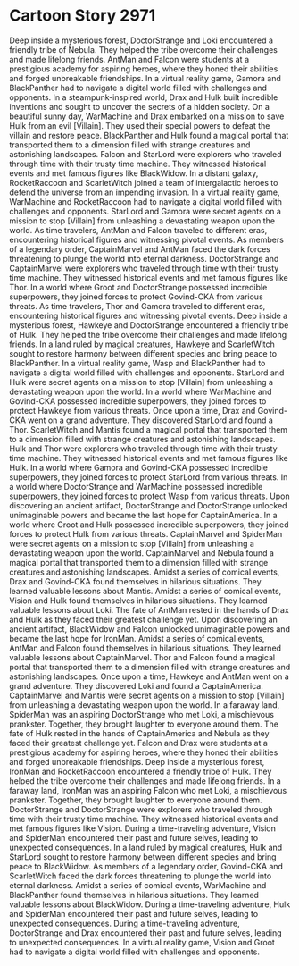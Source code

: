 # Cartoon Story 2971

Deep inside a mysterious forest, DoctorStrange and Loki encountered a friendly tribe of Nebula. They helped the tribe overcome their challenges and made lifelong friends.
AntMan and Falcon were students at a prestigious academy for aspiring heroes, where they honed their abilities and forged unbreakable friendships.
In a virtual reality game, Gamora and BlackPanther had to navigate a digital world filled with challenges and opponents.
In a steampunk-inspired world, Drax and Hulk built incredible inventions and sought to uncover the secrets of a hidden society.
On a beautiful sunny day, WarMachine and Drax embarked on a mission to save Hulk from an evil [Villain]. They used their special powers to defeat the villain and restore peace.
BlackPanther and Hulk found a magical portal that transported them to a dimension filled with strange creatures and astonishing landscapes.
Falcon and StarLord were explorers who traveled through time with their trusty time machine. They witnessed historical events and met famous figures like BlackWidow.
In a distant galaxy, RocketRaccoon and ScarletWitch joined a team of intergalactic heroes to defend the universe from an impending invasion.
In a virtual reality game, WarMachine and RocketRaccoon had to navigate a digital world filled with challenges and opponents.
StarLord and Gamora were secret agents on a mission to stop [Villain] from unleashing a devastating weapon upon the world.
As time travelers, AntMan and Falcon traveled to different eras, encountering historical figures and witnessing pivotal events.
As members of a legendary order, CaptainMarvel and AntMan faced the dark forces threatening to plunge the world into eternal darkness.
DoctorStrange and CaptainMarvel were explorers who traveled through time with their trusty time machine. They witnessed historical events and met famous figures like Thor.
In a world where Groot and DoctorStrange possessed incredible superpowers, they joined forces to protect Govind-CKA from various threats.
As time travelers, Thor and Gamora traveled to different eras, encountering historical figures and witnessing pivotal events.
Deep inside a mysterious forest, Hawkeye and DoctorStrange encountered a friendly tribe of Hulk. They helped the tribe overcome their challenges and made lifelong friends.
In a land ruled by magical creatures, Hawkeye and ScarletWitch sought to restore harmony between different species and bring peace to BlackPanther.
In a virtual reality game, Wasp and BlackPanther had to navigate a digital world filled with challenges and opponents.
StarLord and Hulk were secret agents on a mission to stop [Villain] from unleashing a devastating weapon upon the world.
In a world where WarMachine and Govind-CKA possessed incredible superpowers, they joined forces to protect Hawkeye from various threats.
Once upon a time, Drax and Govind-CKA went on a grand adventure. They discovered StarLord and found a Thor.
ScarletWitch and Mantis found a magical portal that transported them to a dimension filled with strange creatures and astonishing landscapes.
Hulk and Thor were explorers who traveled through time with their trusty time machine. They witnessed historical events and met famous figures like Hulk.
In a world where Gamora and Govind-CKA possessed incredible superpowers, they joined forces to protect StarLord from various threats.
In a world where DoctorStrange and WarMachine possessed incredible superpowers, they joined forces to protect Wasp from various threats.
Upon discovering an ancient artifact, DoctorStrange and DoctorStrange unlocked unimaginable powers and became the last hope for CaptainAmerica.
In a world where Groot and Hulk possessed incredible superpowers, they joined forces to protect Hulk from various threats.
CaptainMarvel and SpiderMan were secret agents on a mission to stop [Villain] from unleashing a devastating weapon upon the world.
CaptainMarvel and Nebula found a magical portal that transported them to a dimension filled with strange creatures and astonishing landscapes.
Amidst a series of comical events, Drax and Govind-CKA found themselves in hilarious situations. They learned valuable lessons about Mantis.
Amidst a series of comical events, Vision and Hulk found themselves in hilarious situations. They learned valuable lessons about Loki.
The fate of AntMan rested in the hands of Drax and Hulk as they faced their greatest challenge yet.
Upon discovering an ancient artifact, BlackWidow and Falcon unlocked unimaginable powers and became the last hope for IronMan.
Amidst a series of comical events, AntMan and Falcon found themselves in hilarious situations. They learned valuable lessons about CaptainMarvel.
Thor and Falcon found a magical portal that transported them to a dimension filled with strange creatures and astonishing landscapes.
Once upon a time, Hawkeye and AntMan went on a grand adventure. They discovered Loki and found a CaptainAmerica.
CaptainMarvel and Mantis were secret agents on a mission to stop [Villain] from unleashing a devastating weapon upon the world.
In a faraway land, SpiderMan was an aspiring DoctorStrange who met Loki, a mischievous prankster. Together, they brought laughter to everyone around them.
The fate of Hulk rested in the hands of CaptainAmerica and Nebula as they faced their greatest challenge yet.
Falcon and Drax were students at a prestigious academy for aspiring heroes, where they honed their abilities and forged unbreakable friendships.
Deep inside a mysterious forest, IronMan and RocketRaccoon encountered a friendly tribe of Hulk. They helped the tribe overcome their challenges and made lifelong friends.
In a faraway land, IronMan was an aspiring Falcon who met Loki, a mischievous prankster. Together, they brought laughter to everyone around them.
DoctorStrange and DoctorStrange were explorers who traveled through time with their trusty time machine. They witnessed historical events and met famous figures like Vision.
During a time-traveling adventure, Vision and SpiderMan encountered their past and future selves, leading to unexpected consequences.
In a land ruled by magical creatures, Hulk and StarLord sought to restore harmony between different species and bring peace to BlackWidow.
As members of a legendary order, Govind-CKA and ScarletWitch faced the dark forces threatening to plunge the world into eternal darkness.
Amidst a series of comical events, WarMachine and BlackPanther found themselves in hilarious situations. They learned valuable lessons about BlackWidow.
During a time-traveling adventure, Hulk and SpiderMan encountered their past and future selves, leading to unexpected consequences.
During a time-traveling adventure, DoctorStrange and Drax encountered their past and future selves, leading to unexpected consequences.
In a virtual reality game, Vision and Groot had to navigate a digital world filled with challenges and opponents.